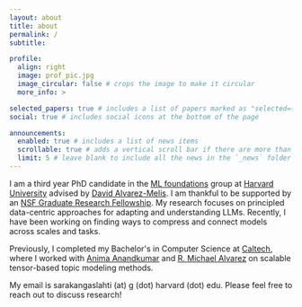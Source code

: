 ```yaml
---
layout: about
title: about
permalink: /
subtitle:

profile:
  align: right
  image: prof_pic.jpg
  image_circular: false # crops the image to make it circular
  more_info: >

selected_papers: true # includes a list of papers marked as "selected={true}"
social: true # includes social icons at the bottom of the page

announcements:
  enabled: true # includes a list of news items
  scrollable: true # adds a vertical scroll bar if there are more than 3 news items
  limit: 5 # leave blank to include all the news in the `_news` folder
---
```


I am a third year PhD candidate in the [ML foundations](https://mlfoundations.org/) group at [Harvard University](https://seas.harvard.edu/) advised by [David Alvarez-Melis](https://dmelis.github.io/). I am thankful to be supported by an [NSF Graduate Research Fellowship](https://www.nsf.gov/funding/opportunities/grfp-nsf-graduate-research-fellowship-program). My research focuses on principled data-centric approaches for adapting and understanding LLMs. Recently, I have been working on finding ways to compress and connect models across scales and tasks.

Previously, I completed my Bachelor's in Computer Science at [Caltech](https://www.caltech.edu/), where I worked with [Anima Anandkumar](https://tensorlab.cms.caltech.edu/users/anima/) and [R. Michael Alvarez](https://www.rmichaelalvarez.com) on scalable tensor-based topic modeling methods.

My email is sarakangaslahti (at) g (dot) harvard (dot) edu. Please feel free to reach out to discuss research!
